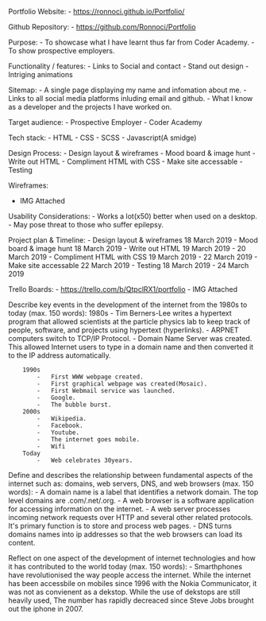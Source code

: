 Portfolio Website:
    -   https://ronnoci.github.io/Portfolio/

Github Repository:
    -   https://github.com/Ronnoci/Portfolio

Purpose:
    -   To showcase what I have learnt thus far from Coder Academy.
    -   To show prospective employers.

Functionality / features:
    -   Links to Social and contact
    -   Stand out design
    -   Intriging animations

Sitemap:
    -   A single page displaying my name and infomation about me. 
    -   Links to all social media platforms inluding email and github. 
    -   What I know as a developer and the projects I have worked on.

Target audience:
    -   Prospective Employer
    -   Coder Academy 

Tech stack:
    -   HTML 
    -   CSS 
    -   SCSS
    -   Javascript(A smidge)

Design Process:
    -   Design layout & wireframes
    -   Mood board & image hunt
    -   Write out HTML
    -   Compliment HTML with CSS
    -   Make site accessable
    -   Testing

Wireframes:
   -    IMG Attached

Usability Considerations:
    -   Works a lot(x50) better when used on a desktop.
    -   May pose threat to those who suffer epilepsy.

Project plan & Timeline:
    -   Design layout & wireframes      18 March 2019
    -   Mood board & image hunt         18 March 2019
    -   Write out HTML                  19 March 2019 - 20 March 2019
    -   Compliment HTML with CSS        19 March 2019 - 22 March 2019
    -   Make site accessable            22 March 2019
    -   Testing                         18 March 2019 - 24 March 2019

Trello Boards:
    -   https://trello.com/b/QtpclRX1/portfolio
    -   IMG Attached

Describe key events in the development of the internet from the 1980s to today (max. 150 words):
       1980s
            -   Tim Berners-Lee writes a hypertext program that allowed scientists at the particle physics lab      to keep track of people, software, and projects using hypertext (hyperlinks).
            -   ARPNET computers switch to TCP/IP Protocol.
            -   Domain Name Server was created. This allowed Internet users to type in a domain name and then       converted it to the IP address automatically.

        1990s
            -   First WWW webpage created.
            -   First graphical webpage was created(Mosaic).
            -   First Webmail service was launched.
            -   Google.
            -   The bubble burst.
        2000s
            -   Wikipedia.
            -   Facebook.
            -   Youtube.
            -   The internet goes mobile.
            -   Wifi
        Today
            -   Web celebrates 30years.


Define and describes the relationship between fundamental aspects of the internet such as: domains, web servers, DNS, and web browsers (max. 150 words):
    -   A domain name is a label that identifies a network domain. The top level domains are .com/.net/.org.
    -   A web browser is a software application for accessing information on the internet.
    -   A web server processes incoming network requests over HTTP and several other related protocols. It's        primary function is to store and process web pages.
    -   DNS turns domains names into ip addresses so that the web browsers can load its content.

Reflect on one aspect of the development of internet technologies and how it has contributed to the world today (max. 150 words):
    -   Smarthphones have revolutionised the way people access the internet. While the internet has been            accessbile on mobiles since 1996 with the Nokia Communicator, it was not as convienent as a dekstop.        While the use of dekstops are still heavily used, The number has rapidly decreaced since Steve Jobs         brought out the iphone in 2007.
